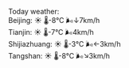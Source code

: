 Today weather:  
Beijing: ☀️ 🌡️-8°C 🌬️↓7km/h  
Tianjin: ☀️ 🌡️-7°C 🌬️4km/h  
Shijiazhuang: ☀️ 🌡️-3°C 🌬️←3km/h  
Tangshan: ☀️ 🌡️-8°C 🌬️↘3km/h  
